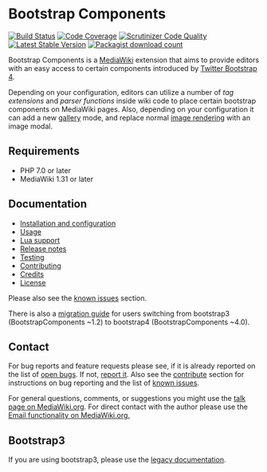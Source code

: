# Bootstrap Components
[![Build Status](https://secure.travis-ci.org/oetterer/BootstrapComponents.svg?branch=master)](http://travis-ci.org/oetterer/BootstrapComponents)
[![Code Coverage](https://scrutinizer-ci.com/g/oetterer/BootstrapComponents/badges/coverage.png?b=master)](https://scrutinizer-ci.com/g/oetterer/BootstrapComponents/?branch=master)
[![Scrutinizer Code Quality](https://scrutinizer-ci.com/g/oetterer/BootstrapComponents/badges/quality-score.png?b=master)](https://scrutinizer-ci.com/g/oetterer/BootstrapComponents/?branch=master)
[![Latest Stable Version](https://poser.pugx.org/oetterer/BootstrapComponents/version.png)](https://packagist.org/packages/mediawiki/bootstrap-components)
[![Packagist download count](https://poser.pugx.org/oetterer/BootstrapComponents/d/total.png)](https://packagist.org/packages/mediawiki/bootstrap-components)

Bootstrap Components is a [MediaWiki] extension that aims to provide
editors with an easy access to certain components introduced by
[Twitter Bootstrap 4][Bootstrap].

Depending on your configuration, editors can utilize a number of
_tag extensions_ and _parser functions_ inside wiki code to place certain
bootstrap components on MediaWiki pages. Also, depending on your
configuration it can add a new [gallery][Gallery] mode, and replace normal
[image rendering][Image] with an image modal.

## Requirements
* PHP 7.0 or later
* MediaWiki 1.31 or later

## Documentation
- [Installation and configuration](docs/installation-configuration.md)
- [Usage](docs/components.md)
- [Lua support](docs/lua.md)
- [Release notes](docs/release-notes.md)
- [Testing](docs/testing.md)
- [Contributing](docs/contributing.md)
- [Credits](docs/credits.md)
- [License](docs/licensing.md)

Please also see the [known issues][known-issues] section.

There is also a [migration guide](docs/migration-guide.md) for users switching
from bootstrap3 (BootstrapComponents ~1.2) to bootstrap4 (BootstrapComponents ~4.0).

## Contact
For bug reports and feature requests please see, if it is already reported on
the list of [open bugs][open bugs]. If not, [report it][report bugs]. Also see the
[contribute](docs/contributing.md) section for instructions on bug reporting and
the list of [known issues][known-issues].

For general questions, comments, or suggestions you might use the [talk page
on MediaWiki.org][mw-talk]. For direct contact with the author
please use the [Email functionality on MediaWiki.org.][mw-mail]

## Bootstrap3
If you are using bootstrap3, please use the [legacy documentation](docs/bs3/README.md). 


[MediaWiki]: https://www.mediawiki.org/
[Bootstrap]: http://getbootstrap.com/
[Gallery]: https://www.mediawiki.org/wiki/Help:Images#Rendering_a_gallery_of_images
[Image]: https://www.mediawiki.org/wiki/Help:Images#Rendering_a_single_image
[known-issues]: docs/known-issues.md
[open bugs]: https://github.com/oetterer/BootstrapComponents/issues
[report bugs]: https://github.com/oetterer/BootstrapComponents/issues/new
[mw-talk]: https://www.mediawiki.org/wiki/Extension_talk:BootstrapComponents
[mw-mail]: https://www.mediawiki.org/wiki/Special:EmailUser/oetterer
